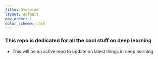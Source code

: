 ```yaml
---
title: Overview
layout: default
nav_order: 1
color_scheme: dark
---
```

### This repo is dedicated for all the cool stuff on deep learning 
- This will be an active repo to update on latest things in deep learning 
